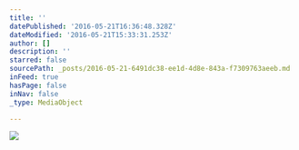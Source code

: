 ```yaml
---
title: ''
datePublished: '2016-05-21T16:36:48.328Z'
dateModified: '2016-05-21T15:33:31.253Z'
author: []
description: ''
starred: false
sourcePath: _posts/2016-05-21-6491dc38-ee1d-4d8e-843a-f7309763aeeb.md
inFeed: true
hasPage: false
inNav: false
_type: MediaObject

---
```

![](https://the-grid-user-content.s3-us-west-2.amazonaws.com/9c25a803-449e-4bb9-9e1d-bded5600fd67.jpg)